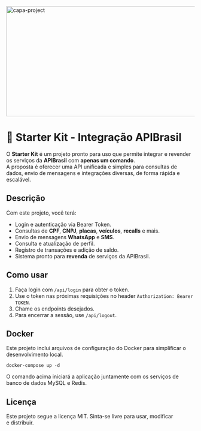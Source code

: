 <img width="995" height="294" alt="capa-project" src="https://github.com/user-attachments/assets/b1c23b3f-4fb7-49e4-a156-92e1a7b0b961" />

# 🚀 Starter Kit - Integração APIBrasil

O **Starter Kit** é um projeto pronto para uso que permite integrar e revender os serviços da **APIBrasil** com **apenas um comando**.  
A proposta é oferecer uma API unificada e simples para consultas de dados, envio de mensagens e integrações diversas, de forma rápida e escalável.

## Descrição
Com este projeto, você terá:
- Login e autenticação via Bearer Token.
- Consultas de **CPF**, **CNPJ**, **placas**, **veículos**, **recalls** e mais.
- Envio de mensagens **WhatsApp** e **SMS**.
- Consulta e atualização de perfil.
- Registro de transações e adição de saldo.
- Sistema pronto para **revenda** de serviços da APIBrasil.

## Como usar

1. Faça login com `/api/login` para obter o token.
2. Use o token nas próximas requisições no header `Authorization: Bearer TOKEN`.
3. Chame os endpoints desejados.
4. Para encerrar a sessão, use `/api/logout`.

## Docker

Este projeto inclui arquivos de configuração do Docker para simplificar o desenvolvimento local.

```
docker-compose up -d
```

O comando acima iniciará a aplicação juntamente com os serviços de banco de dados MySQL e Redis.

## Licença

Este projeto segue a licença MIT.
Sinta-se livre para usar, modificar e distribuir.